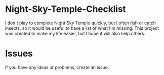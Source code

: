 # Night-Sky-Temple-Checklist
I don't play to complete Night Sky Temple quickly, but I often fish or catch insects, so it would be useful to have a list of what I'm missing. This project was created to make my life easier, but I hope it will also help others.

# Issues 
If you have any ideas or problems, create an issue.
